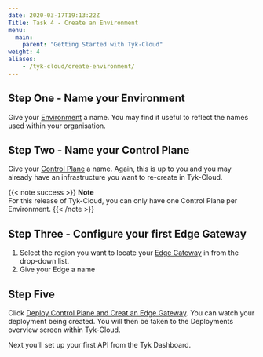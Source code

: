 ```yaml
---
date: 2020-03-17T19:13:22Z
Title: Task 4 - Create an Environment
menu:
  main:
    parent: "Getting Started with Tyk-Cloud"
weight: 4
aliases:
    - /tyk-cloud/create-environment/
---
```


## Step One - Name your Environment

Give your [Environment](/docs/tyk-cloud/glossary/glossary/#environment) a name. You may find it useful to reflect the names used within your organisation.

## Step Two - Name your Control Plane

Give your [Control Plane](/docs/tyk-cloud/glossary/glossary/#control-plane) a name. Again, this is up to you and you may already have an infrastructure you want to re-create in Tyk-Cloud.

{{< note success >}}
**Note**  
For this release of Tyk-Cloud, you can only have one Control Plane per Environment.
{{< /note >}}

## Step Three - Configure your first Edge Gateway

1. Select the region you want to locate your [Edge Gateway](/docs/tyk-cloud/glossary/glossary/#edge) in from the drop-down list.
2. Give your Edge a name

## Step Five

Click [Deploy Control Plane and Creat an Edge Gateway](/docs/tyk-cloud/glossary/glossary/#deploy). You can watch your deployment being created. You will then be taken to the Deployments overview screen within Tyk-Cloud.

Next you'll set up your first API from the Tyk Dashboard.